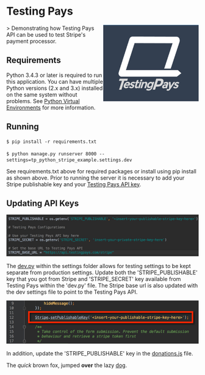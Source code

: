 # Testing Pays
<img src="readme_img/StackedLogo.png" width="250" height="200" align="right">
> Demonstrating how Testing Pays API can be used to test Stripe's payment processor.

## Requirements

Python 3.4.3 or later is required to run this application. You can have multiple Python versions (2.x and 3.x) installed on the same system without problems. See [Python Virtual Environments](http://docs.python-guide.org/en/latest/dev/virtualenvs/) for more information.

## Running

```
$ pip install -r requirements.txt

$ python manage.py runserver 8000 --settings=tp_python_stripe_example.settings.dev
```

See requirements.txt above for required packages or install using pip install as shown above. Prior to running the server it is necessary to add your Stripe publishable key and your [Testing Pays API key](https://admin.testingpays.com). 

## Updating API Keys

<img src="readme_img/dev.jpg" />

The [dev.py](tp_python_stripe_example/settings/dev.py) within the settings folder allows for testing settings to be kept separate from production settings. Update both the 'STRIPE_PUBLISHABLE' key that you got from Stripe and 'STRIPE_SECRET' key available from Testing Pays within the 'dev.py' file. The Stripe base url is also updated with the dev settings file to point to the Testing Pays API. 

<img src="readme_img/dontations.jpg" />

In addition, update the 'STRIPE_PUBLISHABLE' key in the [donations.js](tp_python_stripe_example/python_stripe_payment/static/js/dontations.js)
file. 


The *quick* brown fox, jumped **over** the lazy [dog](https://en.wikipedia.org/wiki/Dog).

